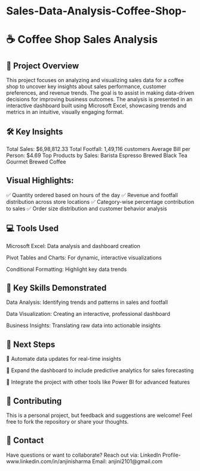 # Sales-Data-Analysis-Coffee-Shop-
<h1>☕ Coffee Shop Sales Analysis</h1>
<h2>📌 Project Overview</h2>
This project focuses on analyzing and visualizing sales data for a coffee shop to uncover key insights about sales performance, customer preferences, and revenue trends. The goal is to assist in making data-driven decisions for improving business outcomes.
The analysis is presented in an interactive dashboard built using Microsoft Excel, showcasing trends and metrics in an intuitive, visually engaging format.

<h2>🛠 Key Insights</h2>
Total Sales: $6,98,812.33
Total Footfall: 1,49,116 customers
Average Bill per Person: $4.69
Top Products by Sales:
Barista Espresso
Brewed Black Tea
Gourmet Brewed Coffee

<h2>Visual Highlights:</h2>
✅ Quantity ordered based on hours of the day
✅ Revenue and footfall distribution across store locations
✅ Category-wise percentage contribution to sales
✅ Order size distribution and customer behavior analysis


<h2>💻 Tools Used</h2>
<P>Microsoft Excel: Data analysis and dashboard creation</P>
<p>Pivot Tables and Charts: For dynamic, interactive visualizations</p>
<p>Conditional Formatting: Highlight key data trends</p>

<h2>🚀 Key Skills Demonstrated</h2>
<p>Data Analysis: Identifying trends and patterns in sales and footfall</p>
<p>Data Visualization: Creating an interactive, professional dashboard</p>
<p>Business Insights: Translating raw data into actionable insights</p>

<h2>🌟 Next Steps</h2>
<p>🔹 Automate data updates for real-time insights</p>
<p>🔹 Expand the dashboard to include predictive analytics for sales forecasting</p>
<p>🔹 Integrate the project with other tools like Power BI for advanced features</p>

<h2>🤝 Contributing</h2>
This is a personal project, but feedback and suggestions are welcome! Feel free to fork the repository or share your thoughts.

<h2>📧 Contact</h2>
Have questions or want to collaborate? Reach out via:
LinkedIn Profile- www.linkedin.com/in/anjinisharma
Email: anjini2101@gmail.com
